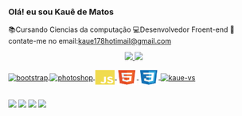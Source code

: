 ### Olá! eu sou Kauê de Matos

 📚Cursando Ciencias da computação
💻Desenvolvedor Froent-end
📩contate-me no email:kaue178hotimail@gmail.com
 
 
<div align="center">
  <a href="https://github.com/ikauematos">
   
<div align="center">
  <a href="https://github.com/ikauematos">
  <img height="170em" src="https://github-readme-stats.vercel.app/api?username=ikauematos&show_icons=true&theme=gren&include_all_commits=true&count_private=true"/>
  <img height="170em" src="https://github-readme-stats.vercel.app/api/top-langs/?username=ikauematos&layout=compact&langs_count=7&theme=green"/>
</div>
 
  
</div>
<div style="display: inline_block"><br>

  
 <img align="center" alt="bootstrap" height="40" widht="40" src="https://cdn.jsdelivr.net/gh/devicons/devicon/icons/bootstrap/bootstrap-original.svg" />
 <img align="center" alt="photoshop" height="30" widht="30" src="https://cdn.jsdelivr.net/gh/devicons/devicon/icons/photoshop/photoshop-plain.svg" />
  <img align="center" alt="kaue-Js" height="30" width="40" src="https://raw.githubusercontent.com/devicons/devicon/master/icons/javascript/javascript-plain.svg">
  <img align="center" alt="kaue-HTML" height="30" width="40" src="https://raw.githubusercontent.com/devicons/devicon/master/icons/html5/html5-original.svg">
  <img align="center" alt="kaue-CSS" height="30" width="40" src="https://raw.githubusercontent.com/devicons/devicon/master/icons/css3/css3-original.svg">
 <img align="center" alt="kaue-vs" height="30" width="40" src="https://cdn.jsdelivr.net/gh/devicons/devicon/icons/vscode/vscode-original.svg" />

     
</div>
  
  ##
 
<div> 
  <a href="https://instagram.com/kauematos2003" target="_blank"><img src="https://img.shields.io/badge/-Instagram-%23E4405F?style=for-the-badge&logo=instagram&logoColor=white" target="_blank"></a>
 <a href="https://discord.gg/Kauê Matos#7038" target="_blank"><img src="https://img.shields.io/badge/Discord-7289DA?style=for-the-badge&logo=discord&logoColor=white" target="_blank"></a> 
  <a href = "mailto:kaue178hotimail@gmail.com"><img src="https://img.shields.io/badge/-Gmail-%23333?style=for-the-badge&logo=gmail&logoColor=white" target="_blank"></a>
  <a href="https://www.linkedin.com/in/kau%C3%AA-matos-oliveira-a76410213" target="_blank"><img src="https://img.shields.io/badge/-LinkedIn-%230077B5?style=for-the-badge&logo=linkedin&logoColor=white" target="_blank"></a> 
 
 
</div>



